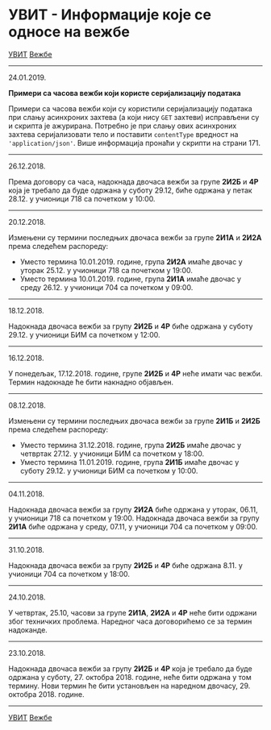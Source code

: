 # УВИТ - Информације које се односе на вежбе

[УВИТ](../../README.md) [Вежбе](../README.md)

---

24.01.2019.

**Примери са часова вежби који користе серијализацију података**

Примери са часова вежби који су користили серијализацију података при слању асинхроних захтева (а који нису `GET` захтеви) исправљени су и скрипта је ажурирана. Потребно је при слању ових асинхроних захтева серијализовати тело и поставити `contentType` вредност на `'application/json'`. Више информација пронаћи у скрипти на страни 171.

---

26.12.2018.

Према договору са часа, надокнада двочаса вежби за групе **2И2Б** и **4Р** која је требало да буде одржана у суботу 29.12, биће одржана у петак 28.12. у учионици 718 са почетком у 10:00.

---

20.12.2018.

Измењени су термини последњих двочаса вежби за групе **2И1А** и **2И2А** према следећем распореду:
- Уместо термина 10.01.2019. године, група **2И2А** имаће двочас у уторак 25.12. у учионици 718 са почетком у 19:00.
- Уместо термина 10.01.2019. године, група **2И1А** имаће двочас у среду 26.12. у учионици 704 са почетком у 09:00.

---

18.12.2018.

Надокнада двочаса вежби за групу **2И2Б** и **4Р** биће одржана у суботу 29.12. у учионици БИМ са почетком у 12:00.

---

16.12.2018.

У понедељак, 17.12.2018. године, групе **2И2Б** и **4Р** неће имати час вежби. Термин надокнаде ће бити накнадно објављен.

---

08.12.2018.

Измењени су термини последњих двочаса вежби за групе **2И1Б** и **2И2Б** према следећем распореду:
- Уместо термина 31.12.2018. године, група **2И2Б** имаће двочас у четвртак 27.12. у учионици БИМ са почетком у 18:00.
- Уместо термина 11.01.2019. године, група **2И1Б** имаће двочас у суботу 29.12. у учионици БИМ са почетком у 10:00.

---

04.11.2018.

Надокнада двочаса вежби за групу **2И2А**  биће одржана у уторак, 06.11, у учионици 718 са почетком у 19:00.
Надокнада двочаса вежби за групу **2И1А**  биће одржана у среду, 07.11, у учионици 704 са почетком у 09:00.

---

31.10.2018.

Надокнада двочаса вежби за групу **2И2Б** и **4Р** биће одржана 8.11. у учионици 704 са почетком у 18:00.

---

24.10.2018.

У четвртак, 25.10, часови за групе **2И1А**, **2И2А** и **4Р** неће бити одржани због техничких проблема. Наредног часа договорићемо се за термин надоканде.

---

23.10.2018.

Надокнада двочаса вежби за групу **2И2Б** и **4Р** која је требало да буде одржана у суботу, 27. октобра 2018. године, неће бити одржана у том термину. Нови термин ће бити установљен на наредном двочасу, 29. октобра 2018. године.

---

[УВИТ](../../README.md) [Вежбе](../README.md)